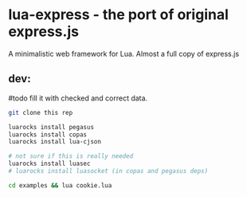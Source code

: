 # lua-express - the port of original express.js

A minimalistic web framework for Lua. Almost a full copy of express.js


## dev:

#todo fill it with checked and correct data.

```bash
git clone this rep

luarocks install pegasus
luarocks install copas
luarocks install lua-cjson

# not sure if this is really needed
luarocks install luasec
# luarocks install luasocket (in copas and pegasus deps)

cd examples && lua cookie.lua
```
